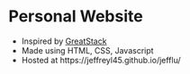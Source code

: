 # Personal Website
<ul>
  <li>Inspired by <a href = "https://www.youtube.com/watch?v=0YFrGy_mzjY">GreatStack</a></li>
  <li>Made using HTML, CSS, Javascript</li>
  <li>Hosted at https://jeffreyl45.github.io/jefflu/ </li>
</ul>
